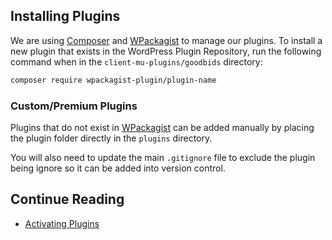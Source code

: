 ## Installing Plugins

We are using [Composer](https://getcomposer.org/) and [WPackagist](https://wpackagist.org/) to manage our plugins. To install a new plugin that exists in the WordPress Plugin Repository, run the following command when in the `client-mu-plugins/goodbids` directory:

```sh
composer require wpackagist-plugin/plugin-name
```

### Custom/Premium Plugins

Plugins that do not exist in [WPackagist](https://wpackagist.org/) can be added manually by placing the plugin folder directly in the `plugins` directory.

You will also need to update the main `.gitignore` file to exclude the plugin being ignore so it can be added into version control.

## Continue Reading

* [Activating Plugins](activating.md)
